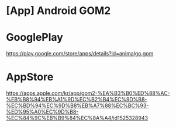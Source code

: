 # [App] Android GOM2


# GooglePlay
https://play.google.com/store/apps/details?id=animalgo.gom

# AppStore
https://apps.apple.com/kr/app/gom2-%EA%B3%B0%ED%88%AC-%EB%B8%94%EB%A1%9D%EC%B2%B4%EC%9D%B8-%EC%BD%94%EC%9D%B8%EB%A7%88%EC%BC%93-%ED%95%A0%EC%9D%B8-%EC%84%9C%EB%B9%84%EC%8A%A4/id1525328943
